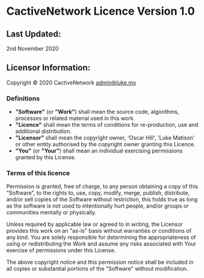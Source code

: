 # CactiveNetwork Licence Version 1.0

## Last Updated:
2nd November 2020

## Licensor Information:
Copyright ©️ 2020 CactiveNetwork [admin@luke.mx](mailto://admin@luke.mx)

### Definitions

- **"Software"** (or **"Work"**) shall mean the source code, algorithms, processes or related material used in this work.
- **"Licence"** shall mean the terms of conditions for re-production, use and additional distribution.
- **"Licensor"** shall mean the copyright owner, 'Oscar Hill', 'Luke Matison' or other entity authorised by the copyright owner granting this Licence.
- **"You"** (or **"Your"**) shall mean an individual exercising permissions granted by this License.

### Terms of this licence

Permission is granted, free of charge, to any person obtaining a copy of this "Software", to the rights to, use, copy, modify, merge, publish, distribute, and/or sell copies of the Software without restriction, this holds true as long as the software is not used to intentionally hurt people, and/or groups or communities mentally or physically.

Unless required by applicable law or agreed to in writing, the Licensor provides this work on an "as-is" basis without warranties or conditions of any kind. You are solely responsible for determining the appropriateness of using or redistributing the Work and assume any risks associated with Your exercise of permissions under this License.

The above copyright notice and this permission notice shall be included in all copies or substantial portions of the "Software" without modification.


